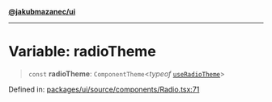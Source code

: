 [**@jakubmazanec/ui**](../README.md)

---

# Variable: radioTheme

> `const` **radioTheme**: `ComponentTheme`\<_typeof_
> [`useRadioTheme`](../functions/useRadioTheme.md)\>

Defined in:
[packages/ui/source/components/Radio.tsx:71](https://github.com/jakubmazanec/tools/blob/b189bd808f93a39eacbf7e401a82a754c5ce3b63/packages/ui/source/components/Radio.tsx#L71)
